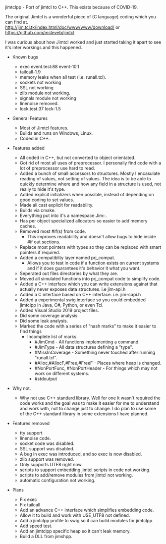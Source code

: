 jimtclpp - Port of jimtcl to C++.  This exists because of COVID-19.

The original Jimtcl is a wonderful piece of (C language) coding which you can find at.  
http://jim.tcl.tk/index.html/doc/www/www/download/
or
https://github.com/msteveb/jimtcl

I was curious about how Jimtcl worked and just started taking it apart to 
see it's inter workings and this happened.

* Known bugs
	* exec event.test:88   event-10.1
	* tailcall-1.9
	* memory leaks when all test (i.e. runall.tcl).
	* sockets not working
	* SSL not working
	* zlib module not working.
	* signals module not working
	* linenoise removed.
	* lock.test:37	lock-1.5

* General Features
	* Most of Jimtcl features.
	* Builds and runs on Windows, Linux.
	* Coded in C++.

* Features added
	* All coded in C++, but not converted to object orientated.
	* Got rid of most all uses of preprocessor.  I personally find code 
	with a lot of preprocessor use hard to read.
	* Added a bunch of small accessors to structures.  Mostly I encasulate
	reading of values, not setting of values.  The idea is to be able to
	quickly determine where and how any field in a structure is used, not
	really to hide it's type.
	* Added explicit initializers when possible, instead of depending on 
	good coding to set values.
	* Made all cast explicit for readability.
	* Builds via cmake.
	* Everything put into it's a namespace Jim::.
	* Has per object specialized allocators so easier to add memory caches.
	* Removed most #if(s) from code. 
		* This improves readability and doesn't allow bugs to hide inside 
		#if out sections.
	* Replace most pointers with types so they can be replaced with smart
	pointers if required.
	* Added a compatiblity layer named prj_compat.
		* Allows you to test in code if a function exists on current 
		systems and if it does guarantees it's behavior it what you want.
	* Seperated out files directories by what they are.
	* Moved all simulated functions into prj_compat code to simplify 
		code.
	* Added a C++ interface which you can write extensions against that
		actually never exposes data structures.  i.e jim-api.h
	* Added a C interface based on C++ interface. i.e. jim-capi.h
	* Added a experimental swig interface so you could embedded jimtclpp 
	in Java, C#, Python, or even Tcl.
	* Added Visual Studio 2019 project files.
	* Did some coverage analysis.
	* Did some leak analysis.
	* Marked the code with a series of "hash marks" to make it easier to 
	find things
		* Incomplete list of marks
			* #JimCmd - All functions implementing a command.
			* #JimType - All data structures defining a "type".
			* #MissInCoverage - Something never touched after running "runall.tcl".
			* #Alloc,#AllocF,#Free,#FreeF - Places where heap is changed.
			* #NonPortFunc, #NonPortHeader - For things which may not work on different 
				systems.
			* #stdoutput 

* Why not.
	* Why not use C++ standard library.  Well for one it wasn't required the code
	works and the goal was to make it easier for me to understand and work 
	with, not to change just to change.  I do plan to use some of the C++ 
	standard library in some extensions I have planned.

* Features removed
	* tty support 
	* linenoise code.
	* socket code was disabled.
	* SSL support was disabled.
	* A bug in exec was introduced, and so exec is now disabled.
	* zlib support was removed.
	* Only supports UTF8 right now.
	* scripts to support embedding jimtcl scripts in code not working.
	* scripts to add/remove modules from jimtcl not working.
	* automatic configuration not working.

* Plans
	* Fix exec
	* Fix tailcall
	* Add an advance C++ interface which simplifies embedding code.
	* Allow it to build and work with USE_UTF8 not defined.
	* Add a jimtclpp profile to swig so it can build modules for jimtclpp.
	* Add speed test.
	* Add an jimtclpp specific heap so it can't leak memory.
	* Build a DLL from jimshpp.